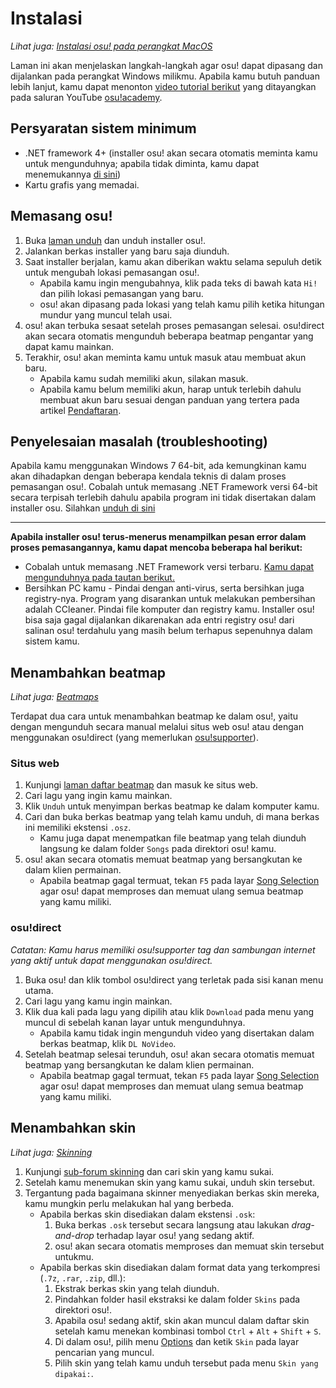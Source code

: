 # Instalasi

*Lihat juga: [Instalasi osu! pada perangkat MacOS](/wiki/Installation/macOS)*

Laman ini akan menjelaskan langkah-langkah agar osu! dapat dipasang dan dijalankan pada perangkat Windows milikmu. Apabila kamu butuh panduan lebih lanjut, kamu dapat menonton [video tutorial berikut](https://www.youtube.com/watch?v=0V5GwzmMhpU) yang ditayangkan pada saluran YouTube [osu!academy](/wiki/osu!academy).

## Persyaratan sistem minimum

- .NET framework 4+ (installer osu! akan secara otomatis meminta kamu untuk mengunduhnya; apabila tidak diminta, kamu dapat menemukannya [di sini](https://www.microsoft.com/id-id/download/details.aspx?id=48130))
- Kartu grafis yang memadai.

## Memasang osu!

1. Buka [laman unduh](https://osu.ppy.sh/home/download) dan unduh installer osu!.
2. Jalankan berkas installer yang baru saja diunduh.
3. Saat installer berjalan, kamu akan diberikan waktu selama sepuluh detik untuk mengubah lokasi pemasangan osu!.
   - Apabila kamu ingin mengubahnya, klik pada teks di bawah kata `Hi!` dan pilih lokasi pemasangan yang baru.
   - osu! akan dipasang pada lokasi yang telah kamu pilih ketika hitungan mundur yang muncul telah usai.
4. osu! akan terbuka sesaat setelah proses pemasangan selesai. osu!direct akan secara otomatis mengunduh beberapa beatmap pengantar yang dapat kamu mainkan.
5. Terakhir, osu! akan meminta kamu untuk masuk atau membuat akun baru. 
   - Apabila kamu sudah memiliki akun, silakan masuk.
   - Apabila kamu belum memiliki akun, harap untuk terlebih dahulu membuat akun baru sesuai dengan panduan yang tertera pada artikel [Pendaftaran](/wiki/Registration).


## Penyelesaian masalah (troubleshooting)

Apabila kamu menggunakan Windows 7 64-bit, ada kemungkinan kamu akan dihadapkan dengan beberapa kendala teknis di dalam proses pemasangan osu!. Cobalah untuk memasang .NET Framework versi 64-bit secara terpisah terlebih dahulu apabila program ini tidak disertakan dalam installer osu. Silahkan [unduh di sini](https://download.microsoft.com/download/2/0/e/20e90413-712f-438c-988e-fdaa79a8ac3d/dotnetfx35.exe)

---

**Apabila installer osu! terus-menerus menampilkan pesan error dalam proses pemasangannya, kamu dapat mencoba beberapa hal berikut:**

- Cobalah untuk memasang .NET Framework versi terbaru. [Kamu dapat mengunduhnya pada tautan berikut.](https://dotnet.microsoft.com/download)
- Bersihkan PC kamu - Pindai dengan anti-virus, serta bersihkan juga registry-nya. Program yang disarankan untuk melakukan pembersihan adalah CCleaner. Pindai file komputer dan registry kamu. Installer osu! bisa saja gagal dijalankan dikarenakan ada entri registry osu! dari salinan osu! terdahulu yang masih belum terhapus sepenuhnya dalam sistem kamu.

## Menambahkan beatmap

*Lihat juga: [Beatmaps](/wiki/Beatmap)*

Terdapat dua cara untuk menambahkan beatmap ke dalam osu!, yaitu dengan mengunduh secara manual melalui situs web osu! atau dengan menggunakan osu!direct (yang memerlukan [osu!supporter](/wiki/osu!supporter)).

### Situs web

1. Kunjungi [laman daftar beatmap](https://osu.ppy.sh/beatmapsets) dan masuk ke situs web.
2. Cari lagu yang ingin kamu mainkan.
3. Klik `Unduh` untuk menyimpan berkas beatmap ke dalam komputer kamu.
4. Cari dan buka berkas beatmap yang telah kamu unduh, di mana berkas ini memiliki ekstensi `.osz`.
   - Kamu juga dapat menempatkan file beatmap yang telah diunduh langsung ke dalam folder `Songs` pada direktori osu! kamu.
5. osu! akan secara otomatis memuat beatmap yang bersangkutan ke dalam klien permainan.
   - Apabila beatmap gagal termuat, tekan `F5` pada layar [Song Selection](/wiki/Interface#layar-pemilihan-lagu) agar osu! dapat memproses dan memuat ulang semua beatmap yang kamu miliki.

### osu!direct

*Catatan: Kamu harus memiliki osu!supporter tag dan sambungan internet yang aktif untuk dapat menggunakan osu!direct.*

1. Buka osu! dan klik tombol osu!direct yang terletak pada sisi kanan menu utama.
2. Cari lagu yang kamu ingin mainkan.
3. Klik dua kali pada lagu yang dipilih atau klik `Download` pada menu yang muncul di sebelah kanan layar untuk mengunduhnya.
   - Apabila kamu tidak ingin mengunduh video yang disertakan dalam berkas beatmap, klik `DL NoVideo`.
4. Setelah beatmap selesai terunduh, osu! akan secara otomatis memuat beatmap yang bersangkutan ke dalam klien permainan.
   - Apabila beatmap gagal termuat, tekan `F5` pada layar [Song Selection](/wiki/Interface#layar-pemilihan-lagu) agar osu! dapat memproses dan memuat ulang semua beatmap yang kamu miliki.

## Menambahkan skin

*Lihat juga: [Skinning](/wiki/Skinning)*

1. Kunjungi [sub-forum skinning](https://osu.ppy.sh/community/forums/15) dan cari skin yang kamu sukai.
2. Setelah kamu menemukan skin yang kamu sukai, unduh skin tersebut.
3. Tergantung pada bagaimana skinner menyediakan berkas skin mereka, kamu mungkin perlu melakukan hal yang berbeda.
   - Apabila berkas skin disediakan dalam ekstensi `.osk`:
     1. Buka berkas `.osk` tersebut secara langsung atau lakukan *drag-and-drop* terhadap layar osu! yang sedang aktif.
     2. osu! akan secara otomatis memproses dan memuat skin tersebut untukmu.
   - Apabila berkas skin disediakan dalam format data yang terkompresi (`.7z`, `.rar`, `.zip`, dll.):
     1. Ekstrak berkas skin yang telah diunduh.
     2. Pindahkan folder hasil ekstraksi ke dalam folder `Skins` pada direktori osu!.
     3. Apabila osu! sedang aktif, skin akan muncul dalam daftar skin setelah kamu menekan kombinasi tombol `Ctrl` + `Alt` + `Shift` + `S`.
     4. Di dalam osu!, pilih menu [Options](/wiki/Options) dan ketik `Skin` pada layar pencarian yang muncul.
     5. Pilih skin yang telah kamu unduh tersebut pada menu `Skin yang dipakai:`.
